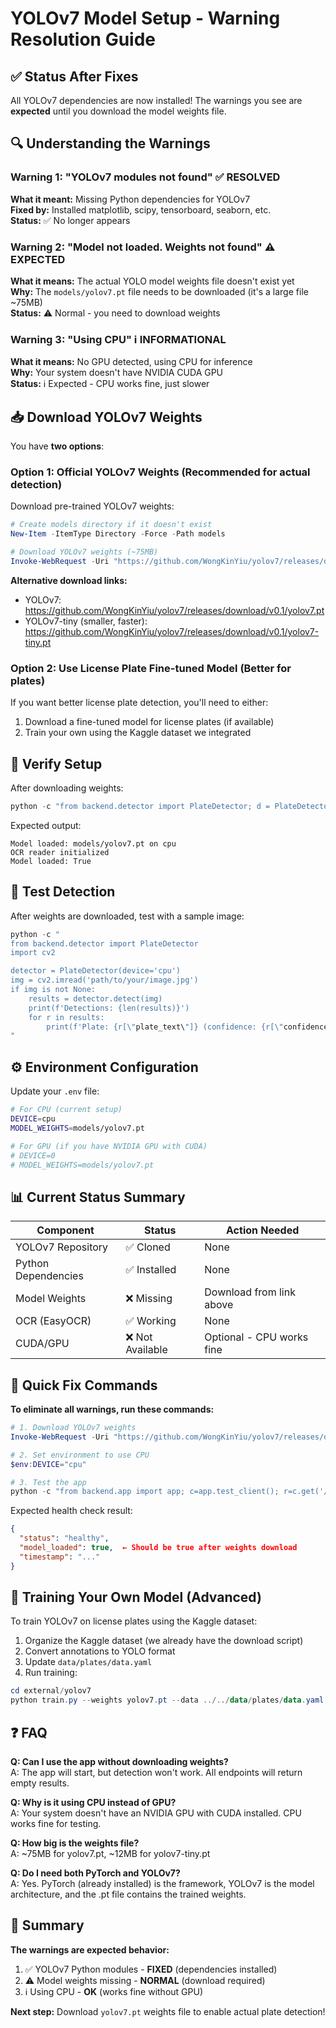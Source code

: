 # YOLOv7 Model Setup - Warning Resolution Guide

## ✅ **Status After Fixes**

All YOLOv7 dependencies are now installed! The warnings you see are **expected** until you download the model weights file.

## 🔍 **Understanding the Warnings**

### Warning 1: "YOLOv7 modules not found" ✅ **RESOLVED**
**What it meant:** Missing Python dependencies for YOLOv7  
**Fixed by:** Installed matplotlib, scipy, tensorboard, seaborn, etc.  
**Status:** ✅ No longer appears

### Warning 2: "Model not loaded. Weights not found" ⚠️ **EXPECTED**
**What it means:** The actual YOLO model weights file doesn't exist yet  
**Why:** The `models/yolov7.pt` file needs to be downloaded (it's a large file ~75MB)  
**Status:** ⚠️ Normal - you need to download weights

### Warning 3: "Using CPU" ℹ️ **INFORMATIONAL**
**What it means:** No GPU detected, using CPU for inference  
**Why:** Your system doesn't have NVIDIA CUDA GPU  
**Status:** ℹ️ Expected - CPU works fine, just slower

## 📥 **Download YOLOv7 Weights**

You have **two options**:

### Option 1: Official YOLOv7 Weights (Recommended for actual detection)

Download pre-trained YOLOv7 weights:

```powershell
# Create models directory if it doesn't exist
New-Item -ItemType Directory -Force -Path models

# Download YOLOv7 weights (~75MB)
Invoke-WebRequest -Uri "https://github.com/WongKinYiu/yolov7/releases/download/v0.1/yolov7.pt" -OutFile "models/yolov7.pt"
```

**Alternative download links:**
- YOLOv7: https://github.com/WongKinYiu/yolov7/releases/download/v0.1/yolov7.pt
- YOLOv7-tiny (smaller, faster): https://github.com/WongKinYiu/yolov7/releases/download/v0.1/yolov7-tiny.pt

### Option 2: Use License Plate Fine-tuned Model (Better for plates)

If you want better license plate detection, you'll need to either:
1. Download a fine-tuned model for license plates (if available)
2. Train your own using the Kaggle dataset we integrated

## 🧪 **Verify Setup**

After downloading weights:

```powershell
python -c "from backend.detector import PlateDetector; d = PlateDetector(device='cpu'); print('Model loaded:', d.model is not None)"
```

Expected output:
```
Model loaded: models/yolov7.pt on cpu
OCR reader initialized
Model loaded: True
```

## 🚀 **Test Detection**

After weights are downloaded, test with a sample image:

```powershell
python -c "
from backend.detector import PlateDetector
import cv2

detector = PlateDetector(device='cpu')
img = cv2.imread('path/to/your/image.jpg')
if img is not None:
    results = detector.detect(img)
    print(f'Detections: {len(results)}')
    for r in results:
        print(f'Plate: {r[\"plate_text\"]} (confidence: {r[\"confidence\"]:.2f})')
"
```

## ⚙️ **Environment Configuration**

Update your `.env` file:

```bash
# For CPU (current setup)
DEVICE=cpu
MODEL_WEIGHTS=models/yolov7.pt

# For GPU (if you have NVIDIA GPU with CUDA)
# DEVICE=0
# MODEL_WEIGHTS=models/yolov7.pt
```

## 📊 **Current Status Summary**

| Component | Status | Action Needed |
|-----------|--------|---------------|
| YOLOv7 Repository | ✅ Cloned | None |
| Python Dependencies | ✅ Installed | None |
| Model Weights | ❌ Missing | Download from link above |
| OCR (EasyOCR) | ✅ Working | None |
| CUDA/GPU | ❌ Not Available | Optional - CPU works fine |

## 🎯 **Quick Fix Commands**

**To eliminate all warnings, run these commands:**

```powershell
# 1. Download YOLOv7 weights
Invoke-WebRequest -Uri "https://github.com/WongKinYiu/yolov7/releases/download/v0.1/yolov7.pt" -OutFile "models/yolov7.pt"

# 2. Set environment to use CPU
$env:DEVICE="cpu"

# 3. Test the app
python -c "from backend.app import app; c=app.test_client(); r=c.get('/api/health'); print(r.data.decode())"
```

Expected health check result:
```json
{
  "status": "healthy",
  "model_loaded": true,  ← Should be true after weights download
  "timestamp": "..."
}
```

## 🔄 **Training Your Own Model (Advanced)**

To train YOLOv7 on license plates using the Kaggle dataset:

1. Organize the Kaggle dataset (we already have the download script)
2. Convert annotations to YOLO format
3. Update `data/plates/data.yaml`
4. Run training:

```powershell
cd external/yolov7
python train.py --weights yolov7.pt --data ../../data/plates/data.yaml --epochs 100 --batch-size 16 --img 640 --device cpu
```

## ❓ **FAQ**

**Q: Can I use the app without downloading weights?**  
A: The app will start, but detection won't work. All endpoints will return empty results.

**Q: Why is it using CPU instead of GPU?**  
A: Your system doesn't have an NVIDIA GPU with CUDA installed. CPU works fine for testing.

**Q: How big is the weights file?**  
A: ~75MB for yolov7.pt, ~12MB for yolov7-tiny.pt

**Q: Do I need both PyTorch and YOLOv7?**  
A: Yes. PyTorch (already installed) is the framework, YOLOv7 is the model architecture, and the .pt file contains the trained weights.

## 📝 **Summary**

**The warnings are expected behavior:**
1. ✅ YOLOv7 Python modules - **FIXED** (dependencies installed)
2. ⚠️ Model weights missing - **NORMAL** (download required)
3. ℹ️ Using CPU - **OK** (works fine without GPU)

**Next step:** Download `yolov7.pt` weights file to enable actual plate detection!
